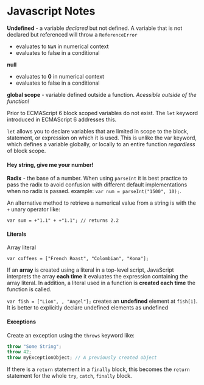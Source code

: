 # Javascript Notes

**Undefined** - a variable *declared* but not defined. A variable that is not declared but referenced will throw a `ReferenceError`

* evaluates to `NaN` in numerical context
* evaluates to false in a conditional

**null**

* evaluates to **0** in numerical context
* evaluates to false in a conditional


**global scope** - variable defined outside a function. *Acessible outside of the function!*

Prior to ECMAScript 6 block scoped variables do not exist. The `let` keyword introduced in ECMAScript 6 addresses this. 

`let` allows you to declare variables that are limited in scope to the block, statement, or expression on which it is used. This is unlike the var keyword, which defines a variable globally, or locally to an entire function *regardless* of block scope.

#### Hey string, give me your number!

**Radix** - the base of a number. When using `parseInt` it is best practice to pass the radix to avoid confusion with different default implementations when no radix is passed. example: `var num = parseInt("1500", 10);`. 

An alternative method to retrieve a numerical value from a string is with the `+` unary operator like:

	var sum = +"1.1" + +"1.1"; // returns 2.2
	
#### Literals
Array literal

	var coffees = ["French Roast", "Colombian", "Kona"];
	
If an **array** is created using a literal in a top-level script, JavaScript interprets the array **each time** it evaluates the expression containing the array literal. In addition, a literal used in a function is **created each time** the function is called.

`var fish = ["Lion", , "Angel"];` creates an **undefined** element at `fish[1]`. It is better to explicitly declare undefined elements as undefined


#### Exceptions

Create an exception using the `throws` keyword like:

~~~javascript
throw "Some String";
throw 42;
throw myExceptionObject; // A previously created object
~~~

If there is a `return` statement in a `finally` block, this becomes the `return` statement for the whole `try`, `catch`, `finally` block. 


